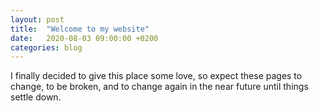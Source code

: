 ```yaml
---
layout: post
title:  "Welcome to my website"
date:   2020-08-03 09:00:00 +0200
categories: blog
---
```

I finally decided to give this place some love, so expect these pages to change, to be broken, and to change again in the near future until things settle down.
